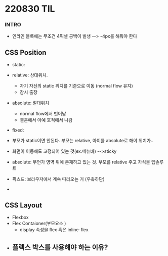 # 220830 TIL

### INTRO

- 인라인 블록에는 무조건 4픽셀 공백이 발생 --> -4px를 해줘야 한다



## CSS Position

- static:
- relative: 상대위치.
  - 자기 자신의 static 위치를 기준으로 이동 (normal flow 유지)
  - 잠시 출장
- absolute: 절대위치 
  - normal flow에서 벗어남
  - 결혼에서 아예 호적에서 나감
- fixed:



- 부모가 static이면 안된다. 부모는 relative, 아이를 absolute로 해야 위치가.. 
- 화면이 이동해도 고정되어 있는 것(ex.메뉴바) -->sticky 
- absolute: 무언가 영역 위에 존재하고 있는 것. 부모를 relative 주고 자식을 앱솔루트
- 픽스드: 브라우저에서 계속 따라오는 거 (우측하단)
- 

## CSS Layout

- Flexbox
- Flex Contaioner(부모요소 )
  - display 속성을 flex 혹은 inline-flex
- 플렉스 박스를 사용해야 하는 이유?
  - 